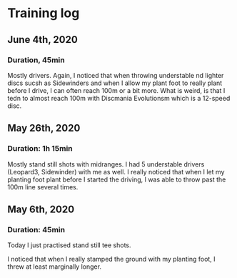 # Training log

## June 4th, 2020

### Duration, 45min

Mostly drivers. Again, I noticed that when throwing understable nd lighter discs sucsh as Sidewinders and when I allow my plant foot to really plant before I drive, I can often reach 100m or a bit more. What is weird, is that I tedn to almost reach 100m with Discmania Evolutionsm which is a 12-speed disc. 

## May 26th, 2020

### Duration: 1h 15min

Mostly stand still shots with midranges. I had 5 understable drivers (Leopard3, Sidewinder) with me as well. I really noticed that when I let my planting foot plant before I started the driving, I was able to throw past the 100m line several times.

## May 6th, 2020

### Duration: 45min

Today I just practised stand still tee shots.

I noticed that when I really stamped the ground with my planting foot, I threw at least marginally longer.
